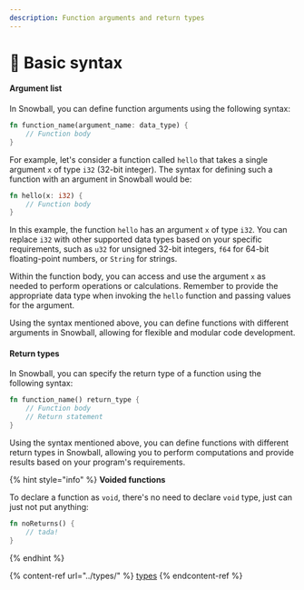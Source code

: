 ```yaml
---
description: Function arguments and return types
---
```


# 🐣 Basic syntax

#### Argument list

In Snowball, you can define function arguments using the following syntax:

```rust
fn function_name(argument_name: data_type) {
    // Function body
}
```

For example, let's consider a function called `hello` that takes a single argument `x` of type `i32` (32-bit integer). The syntax for defining such a function with an argument in Snowball would be:

```rust
fn hello(x: i32) {
    // Function body
}
```

In this example, the function `hello` has an argument `x` of type `i32`. You can replace `i32` with other supported data types based on your specific requirements, such as `u32` for unsigned 32-bit integers, `f64` for 64-bit floating-point numbers, or `String` for strings.

Within the function body, you can access and use the argument `x` as needed to perform operations or calculations. Remember to provide the appropriate data type when invoking the `hello` function and passing values for the argument.

Using the syntax mentioned above, you can define functions with different arguments in Snowball, allowing for flexible and modular code development.

#### Return types

In Snowball, you can specify the return type of a function using the following syntax:

```rust
fn function_name() return_type {
    // Function body
    // Return statement
}
```

Using the syntax mentioned above, you can define functions with different return types in Snowball, allowing you to perform computations and provide results based on your program's requirements.

{% hint style="info" %}
**Voided functions**

To declare a function as `void`, there's no need to declare `void` type, just can just not put anything:

```rust
fn noReturns() {
    // tada!
}
```
{% endhint %}

{% content-ref url="../types/" %}
[types](../types/)
{% endcontent-ref %}
